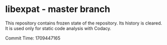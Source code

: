 # libexpat - master branch

This repository contains frozen state of the repository.
Its history is cleared. It is used only for static code
analysis with Codacy.

Commit Time: 1709447165